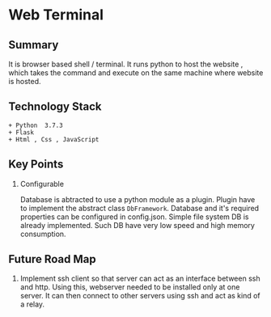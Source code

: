 # Web Terminal

## Summary

It is browser based shell / terminal. It runs python to host the website , which takes the command and execute on
the same machine where website is hosted.

## Technology Stack
	+ Python  3.7.3
	+ Flask
	+ Html , Css , JavaScript

## Key Points

1. Configurable

  	Database is abtracted to use a python module as a plugin. Plugin have to implement the abstract class
  	`DbFramework`. Database and it's required properties can be configured in config.json.
  	Simple file system DB is already implemented. Such DB have very low speed and high memory consumption.
	

## Future Road Map

1. Implement ssh client so that server can act as an interface between ssh and http. Using this, webserver needed to be installed only at one server. It can then connect to other servers using ssh and act as kind of a relay. 

